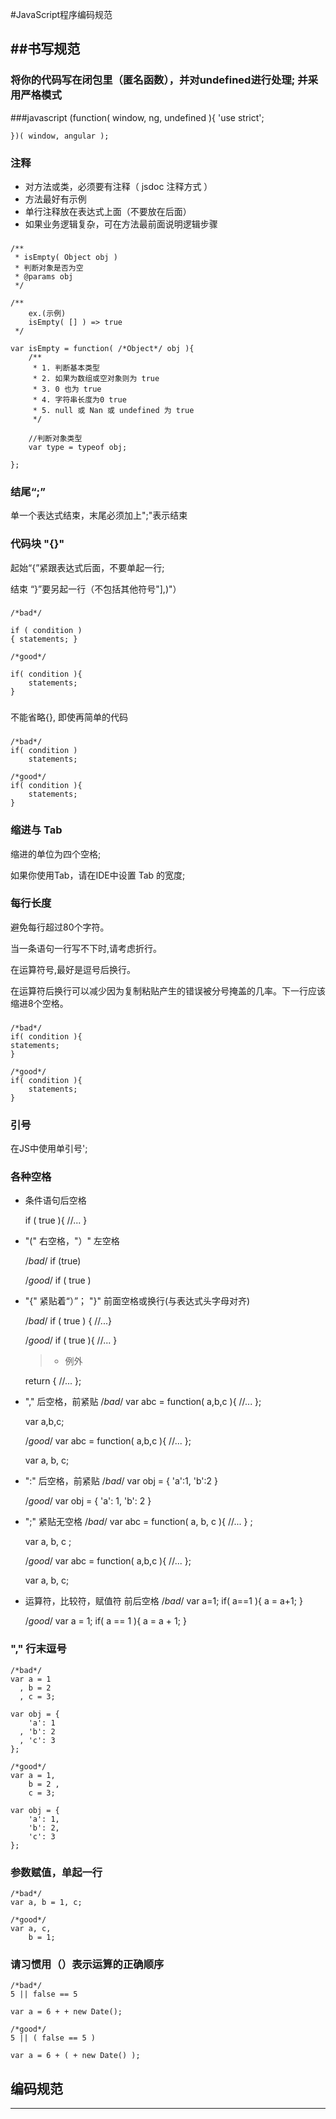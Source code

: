 #JavaScript程序编码规范

##书写规范
-----------

### 将你的代码写在闭包里（匿名函数），并对undefined进行处理; 并采用严格模式

###javascript
    (function( window, ng, undefined ){
        'use strict';
           
    })( window, angular );
###

### 注释

* 对方法或类，必须要有注释（ jsdoc 注释方式 ）
* 方法最好有示例
* 单行注释放在表达式上面（不要放在后面）
* 如果业务逻辑复杂，可在方法最前面说明逻辑步骤

###
    /**
     * isEmpty( Object obj )
     * 判断对象是否为空
     * @params obj
     */
     
    /** 
        ex.(示例)
        isEmpty( [] ) => true
     */
      
    var isEmpty = function( /*Object*/ obj ){
        /**
         * 1. 判断基本类型
         * 2. 如果为数组或空对象则为 true
         * 3. 0 也为 true
         * 4. 字符串长度为0 true
         * 5. null 或 Nan 或 undefined 为 true
         */
    
        //判断对象类型
        var type = typeof obj;
        
    };
###

### 结尾“;”

单一个表达式结束，末尾必须加上";"表示结束

### 代码块 "{}"

起始“{”紧跟表达式后面，不要单起一行;

结束 “}”要另起一行（不包括其他符号"],)"）
###
    /*bad*/
    
    if ( condition )
    { statements; }
    
    /*good*/
    
    if( condition ){
        statements;
    }
###

不能省略{}, 即使再简单的代码

###
    /*bad*/
    if( condition )
        statements; 
        
    /*good*/
    if( condition ){
        statements; 
    }
###



### 缩进与 Tab

缩进的单位为四个空格;

如果你使用Tab，请在IDE中设置 Tab 的宽度;

### 每行长度

避免每行超过80个字符。

当一条语句一行写不下时,请考虑折行。

在运算符号,最好是逗号后换行。

在运算符后换行可以减少因为复制粘贴产生的错误被分号掩盖的几率。下一行应该缩进8个空格。

###
    /*bad*/
    if( condition ){
    statements;
    }
    
    /*good*/
    if( condition ){
        statements;
    }
###

### 引号

在JS中使用单引号\';

### 各种空格

* 条件语句后空格

    if ( true ){
        //...
    }

* "(" 右空格，"）" 左空格

    /*bad*/
    if (true)
    
    /*good*/
    if ( true )
    
* "{" 紧贴着“）”； "}" 前面空格或换行(与表达式头字母对齐)

    /*bad*/
    if ( true ) {
        //...}
    
    /*good*/
    if ( true ){
        //...
    }
    
    > * 例外
    
    return {
        //...
    };
    
* "," 后空格，前紧贴
    /*bad*/
    var abc = function( a,b,c ){
        //...
    };
    
    var a,b,c;
    
    /*good*/
    var abc = function( a,b,c ){
            //...
    };
     
    var a, b, c;
    
* ":" 后空格，前紧贴
    /*bad*/
    var obj = {
        'a':1,
        'b':2
    }
    
    /*good*/
    var obj = {
        'a': 1,
        'b': 2
    }

    
* ";" 紧贴无空格
    /*bad*/
    var abc = function( a, b, c ){
        //...
    } ;
    
    var a, b, c ;
    
    /*good*/
    var abc = function( a,b,c ){
        //...
    };
    
    var a, b, c;
    
* 运算符，比较符，赋值符 前后空格
    /*bad*/
    var a=1;
    if( a==1 ){
        a = a+1;
    }
    
    /*good*/
    var a = 1;
    if( a == 1 ){
        a = a + 1;
    }

### "," 行末逗号
    /*bad*/
    var a = 1
      , b = 2
      , c = 3;
      
    var obj = {
        'a': 1
      , 'b': 2
      , 'c': 3
    };
      
    /*good*/
    var a = 1, 
        b = 2 , 
        c = 3;
      
    var obj = {
        'a': 1, 
        'b': 2, 
        'c': 3
    };

### 参数赋值，单起一行
    
    /*bad*/
    var a, b = 1, c;
    
    /*good*/
    var a, c,
        b = 1;
    
### 请习惯用（）表示运算的正确顺序

    /*bad*/
    5 || false == 5
    
    var a = 6 + + new Date();
    
    /*good*/
    5 || ( false == 5 )
    
    var a = 6 + ( + new Date() );
    



## 编码规范
----------








